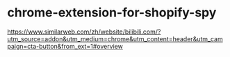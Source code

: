 # chrome-extension-for-shopify-spy



https://www.similarweb.com/zh/website/bilibili.com/?utm_source=addon&utm_medium=chrome&utm_content=header&utm_campaign=cta-button&from_ext=1#overview

